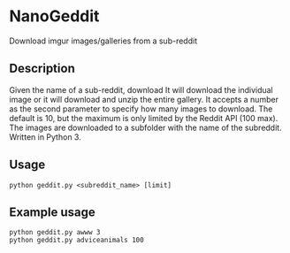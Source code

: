 # NanoGeddit

Download imgur images/galleries from a sub-reddit

## Description

Given the name of a sub-reddit, download
It will download the individual image or it will download and unzip the entire gallery. It accepts a number as the second parameter to specify how many images to download. The default is 10, but the maximum is only limited by the Reddit API (100 max). The images are downloaded
to a subfolder with the name of the subreddit. Written in Python 3.

## Usage

	python geddit.py <subreddit_name> [limit]

## Example usage

	python geddit.py awww 3
	python geddit.py adviceanimals 100
